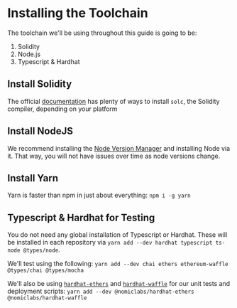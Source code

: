 # Installing the Toolchain

The toolchain we'll be using throughout this guide is going to be:
1. Solidity
1. Node.js
1. Typescript & Hardhat

## Install Solidity

The official [documentation](https://docs.soliditylang.org/en/v0.8.7/installing-solidity.html) has
plenty of ways to install `solc`, the Solidity compiler, depending on your platform

## Install NodeJS

We recommend installing the [Node Version Manager](https://github.com/nvm-sh/nvm#installing-and-updating) and
installing Node via it. That way, you will not have issues over time as node versions change.

## Install Yarn

Yarn is faster than npm in just about everything: `npm i -g yarn`

## Typescript & Hardhat for Testing

You do not need any global installation of Typescript or Hardhat. These will be installed
in each repository via `yarn add --dev hardhat typescript ts-node @types/node`.

We'll test using the following: `yarn add --dev chai ethers ethereum-waffle @types/chai @types/mocha`

We'll also be using [`hardhat-ethers`](https://hardhat.org/plugins/nomiclabs-hardhat-ethers.html) and [`hardhat-waffle`](https://hardhat.org/plugins/nomiclabs-hardhat-waffle.html)
for our unit tests and deployment scripts: `yarn add --dev @nomiclabs/hardhat-ethers @nomiclabs/hardhat-waffle`
